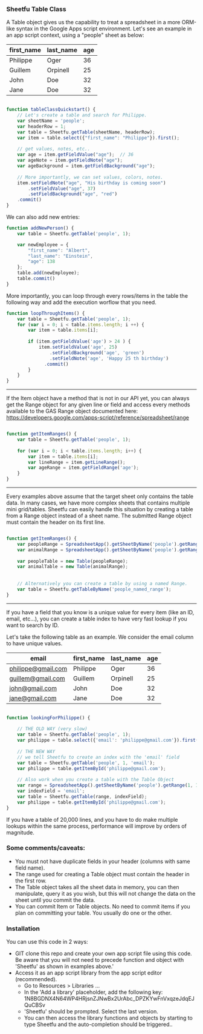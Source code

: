 ### Sheetfu Table Class



A Table object gives us the capability to treat a spreadsheet in a more ORM-like syntax in the Google Apps script environment.
Let's see an example in an app script context, using a "people" sheet as below:
 
 | first_name | last_name | age |
 | ---------- | --------- | --- |
 | Philippe   | Oger      | 36  |
 | Guillem    | Orpinell  | 25  |
 | John       | Doe       | 32  |
 | Jane       | Doe       | 32  |


```javascript

function tableClassQuickstart() {
    // Let's create a table and search for Philippe.
    var sheetName = 'people';
    var headerRow = 1;
    var table = Sheetfu.getTable(sheetName, headerRow);       
    var item = table.select({"first_name": "Philippe"}).first();
    
    // get values, notes, etc..
    var age = item.getFieldValue("age");  // 36
    var ageNote = item.getFieldNote("age");
    var ageBackground = item.getFieldBackground("age");
    
    // More importantly, we can set values, colors, notes.
    item.setFieldNote("age", "His birthday is coming soon")  
        .setFieldValue("age", 37) 
        .setFieldBackground("age", "red")  
    .commit()    
}

```

We can also add new entries:

```javascript
function addNewPerson() {
    var table = Sheetfu.getTable('people', 1);

    var newEmployee = {
        "first_name": "Albert", 
        "last_name": "Einstein", 
        "age": 138
    };
    table.add(newEmployee);
    table.commit()
}

```

More importantly, you can loop through every rows/items in the table the following way and add the execution worflow that you need.

```javascript
function loopThroughItems() {
    var table = Sheetfu.getTable('people', 1);
    for (var i = 0; i < table.items.length; i ++) {
        var item = table.items[i];
        
        if (item.getFieldValue('age') > 24 ) {
            item.setFieldValue('age', 25)
                .setFieldBackground('age', 'green')
                .setFieldNote('age', 'Happy 25 th birthday')
              .commit()
        }    
    }
}

```


---

If the Item object have a method that is not in our API yet, you can always get the Range object for any given line or field and access every methods available to the GAS Range object documented here: https://developers.google.com/apps-script/reference/spreadsheet/range

   
```javascript

function getItemRanges() {
    var table = Sheetfu.getTable('people', 1);
    
    for (var i = 0; i < table.items.length; i++) {
        var item = table.items[i];
        var lineRange = item.getLineRange();
        var ageRange = item.getFieldRange('age');
    }
}

```

---

Every examples above assume that the target sheet only contains the table data. In many cases, we have more complex sheets that contains multiple mini grid/tables.
Sheetfu can easily handle this situation by creating a table from a Range object instead of a sheet name. The submitted Range object must contain the header on its first line.


```javascript

function getItemRanges() {
    var peopleRange = SpreadsheetApp().getSheetByName('people').getRange(1, 1, 20, 3);
    var animalRange = SpreadsheetApp().getSheetByName('people').getRange(60, 60, 10, 5);
    
    var peopleTable = new Table(peopleRange);
    var animalTable = new Table(animalRange);
    
    
    // Alternatively you can create a table by using a named Range.
    var table = Sheetfu.getTableByName('people_named_range');
}

```

---

If you have a field that you know is a unique value for every item (like an ID, email, etc...), 
you can create a table index to have very fast lookup if you want to search by ID.


Let's take the following table as an example. We consider the email column to have unique values.

| email  | first_name | last_name | age |
| --- | ---------- | --------- | --- |
| philippe@gmail.com   | Philippe   | Oger      | 36  |
| guillem@gmail.com   | Guillem    | Orpinell  | 25  |
| john@gmail.com   | John       | Doe       | 32  |
| jane@gmail.com   | Jane       | Doe       | 32  |



```javascript

function lookingForPhilippe() {
  
    // THE OLD WAY (very slow)
    var table = Sheetfu.getTable('people', 1);
    var philippe = table.select({'email': 'philippe@gmail.com'}).first();
    
    // THE NEW WAY
    // we tell Sheetfu to create an index with the 'email' field
    var table = Sheetfu.getTable('people', 1, 'email');
    var philippe = table.getItemById('philippe@gmail.com');
    
    // Also work when you create a table with the Table Object
    var range = SpreadsheetApp().getSheetByName('people').getRange(1, 1, 20, 4);
    var indexField = 'email';
    var table = Sheetfu.getTable(range, indexField);
    var philippe = table.getItemById('philippe@gmail.com');
}

```

If you have a table of 20,000 lines, and you have to do make multiple lookups within the same process, performance will improve by orders of magnitude.


### Some comments/caveats:

* You must not have duplicate fields in your header (columns with same field name).
* The range used for creating a Table object must contain the header in the first row.
* The Table object takes all the sheet data in memory, you can then manipulate, query it as you wish, but this will not change the data on the sheet until you commit the data.
* You can commit Item or Table objects. No need to commit items if you plan on committing your table. You usually do one or the other.
 




### Installation


You can use this code in 2 ways:
* GIT clone this repo and create your own app script file using this code. Be aware that you will not need to precede function and object with 'Sheetfu' as shown in examples above.'
* Access it as an app script library from the app script editor (recommended).
    * Go to Resources > Libraries ...
    * In the 'Add a library' placeholder, add the following key: 1N8BGDNX4N64WP4HRjsnZJNwBx2UrAbc_DPZKYwFnVxqzeJdqEJQuCBSv
    * 'Sheetfu' should be prompted. Select the last version.
    * You can then access the library functions and objects by starting to type Sheetfu and the auto-completion should be triggered..

